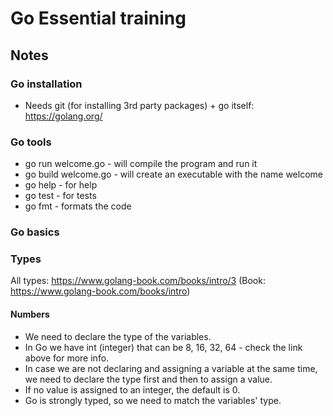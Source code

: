 # Go Essential training

## Notes

### Go installation

 - Needs git (for installing 3rd party packages) + go itself: https://golang.org/

### Go tools

 - go run welcome.go - will compile the program and run it
 - go build welcome.go - will create an executable with the name welcome
 - go help - for help
 - go test - for tests
 - go fmt - formats the code

### Go basics
### Types

All types: https://www.golang-book.com/books/intro/3 (Book: https://www.golang-book.com/books/intro)

#### Numbers

 - We need to declare the type of the variables. 
 - In Go we have int (integer) that can be 8, 16, 32, 64 - check the link above for more info.
 - In case we are not declaring and assigning a variable at the same time, we need to declare the type first and then to assign a value. 
 - If no value is assigned to an integer, the default is 0.
 - Go is strongly typed, so we need to match the variables' type.

